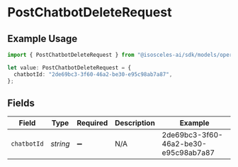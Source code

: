 # PostChatbotDeleteRequest

## Example Usage

```typescript
import { PostChatbotDeleteRequest } from "@isosceles-ai/sdk/models/operations";

let value: PostChatbotDeleteRequest = {
  chatbotId: "2de69bc3-3f60-46a2-be30-e95c98ab7a87",
};
```

## Fields

| Field                                | Type                                 | Required                             | Description                          | Example                              |
| ------------------------------------ | ------------------------------------ | ------------------------------------ | ------------------------------------ | ------------------------------------ |
| `chatbotId`                          | *string*                             | :heavy_minus_sign:                   | N/A                                  | 2de69bc3-3f60-46a2-be30-e95c98ab7a87 |